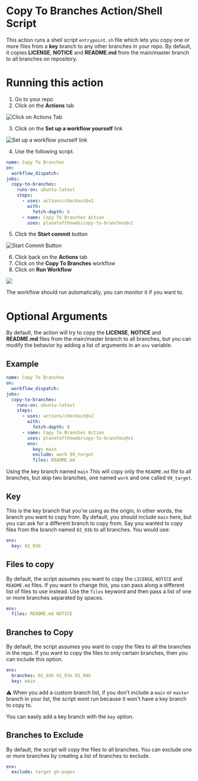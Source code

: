 # Copy To Branches Action/Shell Script

This action runs a shell script `entrypoint.sh` file which lets you copy one or more files from a **key** branch to any other branches in your repo. By default, it copies **LICENSE**, **NOTICE** and **README.md** from the main/master branch to all branches on repository.

# Running this action
1. Go to your repo
2. Click on the **Actions** tab

![Click on Actions Tab](http://pixelprowess.com/i/2021-01-07_01-38-46.png)

3. Click on the **Set up a workflow yourself** link

![Set up a workflow yourself link](http://pixelprowess.com/i/2021-01-07_01-39-53.png)

4. Use the following script.

```yaml
name: Copy To Branches
on:
  workflow_dispatch:
jobs:
  copy-to-branches:
    runs-on: ubuntu-latest
    steps:
      - uses: actions/checkout@v2
        with:
          fetch-depth: 0
      - name: Copy To Branches Action
        uses: planetoftheweb/copy-to-branches@v1
```

5. Click the **Start commit** button

![Start Commit Button](http://pixelprowess.com/i/2021-01-07_01-49-18.png)

6. Click back on the **Actions** tab
7. Click on the **Copy To Branches** workflow
8. Click on **Run Workflow**

![](http://pixelprowess.com/i/2021-01-07_01-52-54.png)

The workflow should run automatically, you can monitor it if you want to.

# Optional Arguments

By default, the action will try to copy the  **LICENSE**, **NOTICE** and **README.md** files from the main/master branch to all branches, but you can modify the behavior by adding a list of arguments in an `env` variable.

## Example

```yaml
name: Copy To Branches
on:
  workflow_dispatch:
jobs:
  copy-to-branches:
    runs-on: ubuntu-latest
    steps:
      - uses: actions/checkout@v2
        with:
          fetch-depth: 0
      - name: Copy To Branches Action
        uses: planetoftheweb/copy-to-branches@v1
        env:
          key: main
          exclude: work 99_target
          files: README.md
```

Using the key branch named `main` This will copy only the `README.md` file to all branches, but skip two branches, one named `work` and one called `99_target`.

## Key
This is the key branch that you're using as the origin, in other words, the branch you want to copy from. By default, you should include `main` here, but you can ask for a different branch to copy from. Say you wanted to copy files from the branch named `02_03b` to all branches. You would use:

```yaml
env:
  key: 02_03b
```

## Files to copy
By default, the script assumes you want to copy the `LICENSE`, `NOTICE` and `README.md` files. If you want to change this, you can pass along a different list of files to use instead. Use the `files` keyword and then pass a list of one or more branches separated by spaces.

```yaml
env:
  files: README.md NOTICE
```

## Branches to Copy
By default, the script assumes you want to copy the files to all the branches in the repo. If you want to copy the files to only certain branches, then you can include this option.

```yaml
env:
  branches: 02_03b 02_03e 02_04b
  key: main
```

:warning: When you add a custom branch list, if you don't include a `main` or `master` branch in your list, the script wont run because it won't have a key branch to copy to.

You can easily add a key branch with the `key` option.

## Branches to Exclude
By default, the script will copy the files to all branches. You can exclude one or more branches by creating a list of branches to exclude.

```yaml
env:
  exclude: target gh-pages
```